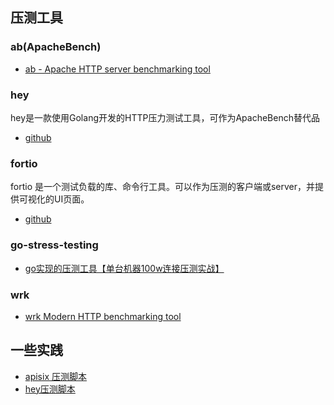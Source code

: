 ## 压测工具
### ab(ApacheBench)
- [ab - Apache HTTP server benchmarking tool](https://httpd.apache.org/docs/2.4/programs/ab.html)

### hey
hey是一款使用Golang开发的HTTP压力测试工具，可作为ApacheBench替代品 

- [github](https://github.com/rakyll/hey)

### fortio
fortio 是一个测试负载的库、命令行工具。可以作为压测的客户端或server，并提供可视化的UI页面。
- [github](https://github.com/fortio/fortio)

### go-stress-testing
- [go实现的压测工具【单台机器100w连接压测实战】](https://github.com/link1st/go-stress-testing)

### wrk
- [wrk Modern HTTP benchmarking tool](https://github.com/wg/wrk)


## 一些实践
- [apisix 压测脚本](https://github.com/apache/apisix/blob/master/benchmark/run.sh)
- [hey压测脚本](https://github.com/bigwhite/experiments/tree/master/http-benchmark/client)
